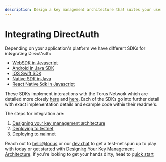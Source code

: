 ```yaml
---
description: Design a key management architecture that suites your user base
---
```


# Integrating DirectAuth

Depending on your application's platform we have different SDKs for integrating DirectAuth:

* [WebSDK in Javascript](https://github.com/torusresearch/torus-direct-web-sdk)
* [Android in Java SDK](https://github.com/torusresearch/torus-direct-android-sdk)
* [IOS Swift SDK](https://github.com/torusresearch/torus-direct-swift-sdk)
* [Native SDK in Java](https://github.com/torusresearch/torus-utils-java)
* [React Native Sdk in Javascript](https://github.com/torusresearch/torus-direct-react-native-sdk)

These SDKs implement interactions with the Torus Network which are detailed more closely [here](https://medium.com/toruslabs/key-assignments-resolution-and-retrieval-afb984500612) and [here](../../how-torus-works/system-architecture.md#verifiers-and-key-retrieval). Each of the SDKs go into further detail with exact implementation details and example code within their readme's.

The steps for integration are:

1. [Designing your key management architecture](./#designing-your-key-management-architecture)
2. [Deploying to testnet](deploying-on-the-torus-network.md)
3. [Deploying to mainnet](deploying-on-the-torus-network.md)

Reach out to hello@tor.us or our [dev chat](https://t.me/torusdev) to get a test-net spun up to play with today or get started with [Designing Your Key Management Architecture](designing-your-key-management-architecture.md). If you're looking to get your hands dirty, head to [quick start](../quick-start.md)













